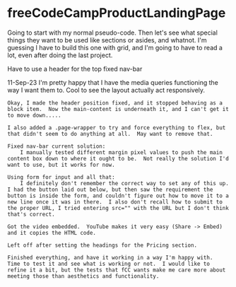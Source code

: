 # freeCodeCampProductLandingPage

Going to start with my normal pseudo-code.  Then let's see what special things they want to be used like sections or asides, and whatnot.  I'm guessing I have to build this one with grid, and I'm going to have to read a lot, even after doing the last project.

Have to use a header for the top fixed nav-bar

11-Sep-23
    I'm pretty happy that I have the media queries functioning the way I want them to.  Cool to see the layout actually act responsively.

    Okay, I made the header position fixed, and it stopped behaving as a block item.  Now the main-content is underneath it, and I can't get it to move down.....  

    I also added a .page-wrapper to try and force everything to flex, but that didn't seem to do anything at all.  May want to remove that.

    Fixed nav-bar current solution:
        I manually tested different margin pixel values to push the main content box down to where it ought to be.  Not really the solution I'd want to use, but it works for now.

    Using form for input and all that:
        I definitely don't remember the correct way to set any of this up.  I had the button laid out below, but then saw the requirement the button is inside the form, and couldn't figure out how to move it to a new line once it was in there.  I also don't recall how to submit to the proper URL, I tried entering src="" with the URL but I don't think that's correct.

    Got the video embedded.  YouTube makes it very easy (Share -> Embed) and it copies the HTML code.

    Left off after setting the headings for the Pricing section.

    Finished everything, and have it working in a way I'm happy with.  Time to test it and see what is working or not.  I would like to refine it a bit, but the tests that fCC wants make me care more about meeting those than aesthetics and functionality.